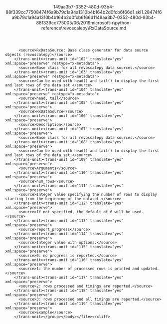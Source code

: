 <?xml version="1.0"?><xliff version="1.2" xmlns="urn:oasis:names:tc:xliff:document:1.2" xmlns:xsi="http://www.w3.org/2001/XMLSchema-instance" xsi:schemaLocation="urn:oasis:names:tc:xliff:document:1.2 xliff-core-1.2-transitional.xsd"><file datatype="xml" original="RxDataSource.md" source-language="en-US" target-language="en-US"><header><tool tool-id="mdxliff" tool-name="mdxliff" tool-version="1.0-1931010" tool-company="Microsoft" /><xliffext:skl_file_name xmlns:xliffext="urn:microsoft:content:schema:xliffextensions">149aa3b7-0352-480d-93b4-88f339cc77508474f6a9b79c1a94a1310b4b164b2d0fcb6f66d1.skl</xliffext:skl_file_name><xliffext:version xmlns:xliffext="urn:microsoft:content:schema:xliffextensions">1.2</xliffext:version><xliffext:ms.openlocfilehash xmlns:xliffext="urn:microsoft:content:schema:xliffextensions">8474f6a9b79c1a94a1310b4b164b2d0fcb6f66d1</xliffext:ms.openlocfilehash><xliffext:ms.sourcegitcommit xmlns:xliffext="urn:microsoft:content:schema:xliffextensions">149aa3b7-0352-480d-93b4-88f339cc7750</xliffext:ms.sourcegitcommit><xliffext:ms.lasthandoff xmlns:xliffext="urn:microsoft:content:schema:xliffextensions">05/06/2019</xliffext:ms.lasthandoff><xliffext:ms.openlocfilepath xmlns:xliffext="urn:microsoft:content:schema:xliffextensions">microsoft-r\python-reference\revoscalepy\RxDataSource.md</xliffext:ms.openlocfilepath></header><body><group id="content" extype="content"><trans-unit id="101" translate="yes" xml:space="preserve" restype="x-metadata">
          <source>RxDataSource: Base class generator for data source objects (revoscalepy)</source>
        </trans-unit><trans-unit id="102" translate="yes" xml:space="preserve" restype="x-metadata">
          <source>Base class for all revoscalepy data sources.</source>
        </trans-unit><trans-unit id="103" translate="yes" xml:space="preserve" restype="x-metadata">
          <source>Can be used with head() and tail() to display the first and last rows of the data set.</source>
        </trans-unit><trans-unit id="104" translate="yes" xml:space="preserve" restype="x-metadata">
          <source>head, tail</source>
        </trans-unit><trans-unit id="105" translate="yes" xml:space="preserve">
          <source>RxDataSource</source>
        </trans-unit><trans-unit id="106" translate="yes" xml:space="preserve">
          <source>Description</source>
        </trans-unit><trans-unit id="107" translate="yes" xml:space="preserve">
          <source>Base class for all revoscalepy data sources.</source>
        </trans-unit><trans-unit id="108" translate="yes" xml:space="preserve">
          <source>Can be used with head() and tail() to display the first and last rows of the data set.</source>
        </trans-unit><trans-unit id="109" translate="yes" xml:space="preserve">
          <source>Arguments</source>
        </trans-unit><trans-unit id="110" translate="yes" xml:space="preserve">
          <source>num_rows</source>
        </trans-unit><trans-unit id="111" translate="yes" xml:space="preserve">
          <source>Integer value specifying the number of rows to display starting from the beginning of the dataset.</source>
        </trans-unit><trans-unit id="112" translate="yes" xml:space="preserve">
          <source>If not specified, the default of 6 will be used.</source>
        </trans-unit><trans-unit id="113" translate="yes" xml:space="preserve">
          <source>report_progress</source>
        </trans-unit><trans-unit id="114" translate="yes" xml:space="preserve">
          <source>Integer value with options:</source>
        </trans-unit><trans-unit id="115" translate="yes" xml:space="preserve">
          <source>0: no progress is reported.</source>
        </trans-unit><trans-unit id="116" translate="yes" xml:space="preserve">
          <source>1: the number of processed rows is printed and updated.</source>
        </trans-unit><trans-unit id="117" translate="yes" xml:space="preserve">
          <source>2: rows processed and timings are reported.</source>
        </trans-unit><trans-unit id="118" translate="yes" xml:space="preserve">
          <source>3: rows processed and all timings are reported.</source>
        </trans-unit><trans-unit id="119" translate="yes" xml:space="preserve">
          <source>Example</source>
        </trans-unit></group></body></file></xliff>